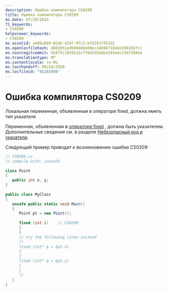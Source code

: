 ```yaml
---
description: Ошибка компилятора CS0209
title: Ошибка компилятора CS0209
ms.date: 07/20/2015
f1_keywords:
- CS0209
helpviewer_keywords:
- CS0209
ms.assetid: a408a869-02db-414f-97c1-bfb1637f6155
ms.openlocfilehash: 4982051ed608ddbe08ec34b96718abe3b016b7cc
ms.sourcegitcommit: 5b475c1855b32cf78d2d1bbb4295e4c236f39464
ms.translationtype: MT
ms.contentlocale: ru-RU
ms.lasthandoff: 09/24/2020
ms.locfileid: "91162950"
---
```

# <a name="compiler-error-cs0209"></a>Ошибка компилятора CS0209

Локальная переменная, объявленная в операторе fixed, должна иметь тип указателя  
  
 Переменная, объявленная в [операторе fixed](../language-reference/keywords/fixed-statement.md) , должна быть указателем. Дополнительные сведения см. в разделе [Небезопасный код и указатели](../programming-guide/unsafe-code-pointers/index.md).  
  
 Следующий пример приводит к возникновению ошибки CS0209:  
  
```csharp  
// CS0209.cs  
// compile with: /unsafe  
  
class Point  
{  
   public int x, y;  
}  
  
public class MyClass  
{  
   unsafe public static void Main()  
   {  
      Point pt = new Point();  
  
      fixed (int i)    // CS0209  
      {  
      }  
      // try the following lines instead  
      /*  
      fixed (int* p = &pt.x)  
      {  
      }  
      fixed (int* q = &pt.y)  
      {  
      }  
      */  
   }  
}  
```
